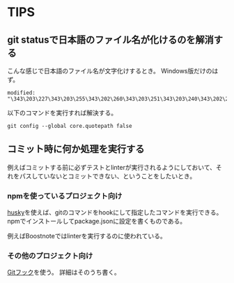 # TIPS
## git statusで日本語のファイル名が化けるのを解消する
こんな感じで日本語のファイル名が文字化けするとき。
Windows版だけのはず。

```
modified:   "\343\203\227\343\203\255\343\202\260\343\203\251\343\203\240\343\202\222\345\256\237\350\241\214\343\201\231\343\202\213\343\201\276\343\201\247.md"
```
以下のコマンドを実行すれば解決する。

```
git config --global core.quotepath false
```

## コミット時に何か処理を実行する
例えばコミットする前に必ずテストとlinterが実行されるようにしておいて、それをパスしていないとコミットできない、ということをしたいとき。

### npmを使っているプロジェクト向け
[husky](https://github.com/typicode/husky)を使えば、gitのコマンドをhookにして指定したコマンドを実行できる。
npmでインストールしてpackage.jsonに設定を書くものである。

例えばBoostnoteではlinterを実行するのに使われている。

### その他のプロジェクト向け
[Gitフック](https://git-scm.com/book/ja/v2/Git-のカスタマイズ-Git-フック)を使う。
詳細はそのうち書く。
